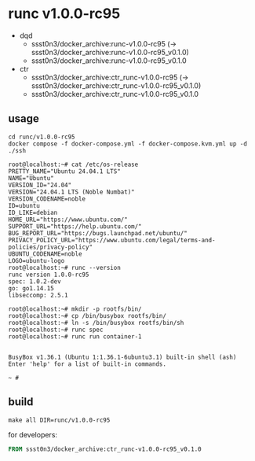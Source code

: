 # runc v1.0.0-rc95

* dqd
    * ssst0n3/docker_archive:runc-v1.0.0-rc95 (-> ssst0n3/docker_archive:runc-v1.0.0-rc95_v0.1.0)
    * ssst0n3/docker_archive:runc-v1.0.0-rc95_v0.1.0
* ctr
    * ssst0n3/docker_archive:ctr_runc-v1.0.0-rc95 (-> ssst0n3/docker_archive:ctr_runc-v1.0.0-rc95_v0.1.0)
    * ssst0n3/docker_archive:ctr_runc-v1.0.0-rc95_v0.1.0

## usage

```shell
cd runc/v1.0.0-rc95
docker compose -f docker-compose.yml -f docker-compose.kvm.yml up -d
./ssh
```

```shell
root@localhost:~# cat /etc/os-release 
PRETTY_NAME="Ubuntu 24.04.1 LTS"
NAME="Ubuntu"
VERSION_ID="24.04"
VERSION="24.04.1 LTS (Noble Numbat)"
VERSION_CODENAME=noble
ID=ubuntu
ID_LIKE=debian
HOME_URL="https://www.ubuntu.com/"
SUPPORT_URL="https://help.ubuntu.com/"
BUG_REPORT_URL="https://bugs.launchpad.net/ubuntu/"
PRIVACY_POLICY_URL="https://www.ubuntu.com/legal/terms-and-policies/privacy-policy"
UBUNTU_CODENAME=noble
LOGO=ubuntu-logo
root@localhost:~# runc --version
runc version 1.0.0-rc95
spec: 1.0.2-dev
go: go1.14.15
libseccomp: 2.5.1
```

```shell
root@localhost:~# mkdir -p rootfs/bin/
root@localhost:~# cp /bin/busybox rootfs/bin/
root@localhost:~# ln -s /bin/busybox rootfs/bin/sh
root@localhost:~# runc spec
root@localhost:~# runc run container-1


BusyBox v1.36.1 (Ubuntu 1:1.36.1-6ubuntu3.1) built-in shell (ash)
Enter 'help' for a list of built-in commands.

~ # 
```

## build

```shell
make all DIR=runc/v1.0.0-rc95
```

for developers:

```dockerfile
FROM ssst0n3/docker_archive:ctr_runc-v1.0.0-rc95_v0.1.0
```